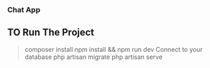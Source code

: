 ### Chat App
## TO Run The Project 
> composer install
> npm install && npm run dev
> Connect to your database
> php artisan migrate
> php artisan serve

